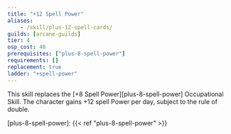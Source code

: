 ```yaml
---
title: "+12 Spell Power"
aliases:
    - /skill/plus-12-spell-cards/
guilds: [arcane-guilds]
tier: 4
osp_cost: 40
prerequisites: ["plus-8-spell-power"]
requirements: []
replacement: true
ladder: "+spell-power"
---
```

This skill replaces the [+8 Spell Power][plus-8-spell-power] Occupational Skill. The character gains +12 spell Power per day, subject to the rule of double.

[plus-8-spell-power]: {{< ref "plus-8-spell-power" >}}
